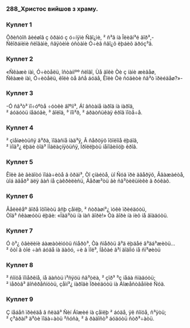 ### 288_Христос вийшов з храму.
### Куплет 1
Õðèñòîñ âèéøîâ ç õðàìó ç ó÷íÿìè Ñâî¿ìè, ² ñ³â íà Îëèâí³é ãîð³,- <br/>Ñêîðáíèìè ñëîâàìè, ñâÿòèìè óñòàìè  Ó÷èâ ñâî¿õ ëþáèõ äðóç³â.
### Куплет 2
«Ñêàæè íàì, Ó÷èòåëü, îñòàííºº ñëîâî, Ùå äîêè Òè ç íàìè æèâåø, <br/>Ñêàæè íàì, Ó÷èòåëü, êîëè òå âñå áóäå, Êîëè Òè ñóäèòè ñâ³ò ïðèéäåø?»-
### Куплет 3
-Ó ñâ³ò³ ïî÷óºòå ÷óòêè âîºíí³, Áî âñòàíå íàðîä íà íàðîä, <br/>² áóäóòü íåäóãè, ³ ãîëîä, ³ ïîì³ð, ² áðàòñüêàÿ êðîâ ïîòå÷å.
### Куплет 4
² çìåíøèòüñÿ â³ðà, ïîãàñíå íàä³ÿ, Â ñåðöÿõ îõîëîíå ëþáîâ, <br/>² ìíîã³¿ ëþäè òîä³ ïîáëàçíÿòüñÿ, Ïðîëëþòü íåïîâèííóþ êðîâ.
### Куплет 5
Êîëè âè ãèäîòó ïîáà÷èòå â õðàì³, Òî çíàéòå, ùî Ñóä ïðè äâåðÿõ, Ââàæàéòå, ùîá äâåð³ äëÿ âàñ íå çàêðèëèñü, Äåðæ³òü âè ñâ³òèëüíèêè â ðóêàõ.
### Куплет 6
Âåëèêåº ãîðå îõîïèòü âñþ çåìëþ, ² ñòðàøí³¿ ìóêè ïðèéäóòü, <br/>Òîä³ ñêàæóòü ëþäè: «Ïàä³òü íà íàñ ãîðè!» Òà ãîðè íà íèõ íå âïàäóòü.
### Куплет 7
Ó ò³¿ õâèëèíè áàæàòèìóòü ñìåðò³, Òà ñìåðòü â³ä ëþäåé â³äá³æèòü...<br/>² õòî â òîé ÷àñ áóäå íà äàõó, ÷è â ïîë³, Íåõàé â³í äîäîìó íå ñï³øèòü
### Куплет 8
² ñîíöå ïîìåðêíå, íå äàñòü ì³ñÿöü ñâ³òëà, ² çîð³ ³ç íåáà ñïàäóòü; <br/>² ìåðòâ³ âîñêðåñíóòü, çåìí³¿ íàðîäè Ïðèéäóòü íà Áîæåñòâåííèé Ñóä.
### Куплет 9
Ç íåáåñ ïðèéäå â ñëàâ³ Ñèí Áîæèé íà çåìëþ ² áóäå, ÿê ñîíöå, ñ³ÿòü;<br/>² ç³áðàí³ ä³òè ïîáà÷àòü ²ñóñà, ² â ðàäîñò³ áóäóòü ñòð³÷àòü.
